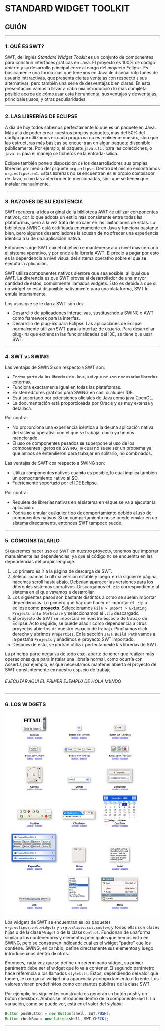 # STANDARD WIDGET TOOLKIT
## GUIÓN

---

### 1. QUÉ ES SWT?

SWT, del inglés _Standard Widget Toolkit_ es un conjunto de componentes para construir interfaces gráficas en Java. El proyecto es 100% de código abierto y su desarrollo principal corre al cargo del proyecto Eclipse. Es básicamente una forma más que tenemos en Java de diseñar interfaces de usuario interactivas, que presenta ciertas ventajas con respecto a sus alternativas, pero también una serie de desventajas bien claras. En esta presentación vamos a llevar a cabo una introducción lo más completa posible acerca de cómo usar esta herramienta, sus ventajas y desventajas, principales usos, y otras peculiaridades.

---

### 2. LAS LIBRERÍAS DE ECLIPSE

A día de hoy todos sabemos perfectamente lo que es un paquete en Java. Más allá de poder crear nuestros propios paquetes, más del 50% del código que utilizamos en cada programa no es realmente nuestro, sino que las estructuras más básicas se encuentran en algún paquete disponible públicamente. Por ejemplo, el paquete `java.util` para las colecciones, o `java.io` para el manejo de ficheros en la entrada-salida.

Eclipse también pone a disposición de los desarrolladores sus propias librerías por medio del paquete `org.eclipse`. Dentro del mismo encontramos `org.eclipse.swt`. Estas librerías no se encuentran en el propio compilador de Java, como las anteriormente mencionadas, sino que se tienen que instalar manualmente.

---

### 3. RAZONES DE SU EXISTENCIA

SWT recupera la idea original de la biblioteca AWT de utilizar componentes nativos, con lo que adopta un estilo más consistente entre todas las plataformas, pero a la vez trata de no caer en las limitaciones de estas. La biblioteca SWING está codificada enteramente en Java y funciona bastante bien, pero algunos desarrolladores la acusan de no ofrecer una experiencia idéntica a la de una aplicación nativa.

Entonces surge SWT con el objetivo de mantenerse a un nivel más cercano al sistema operativo, y por ende a la librería AWT. El precio a pagar por esto es la dependencia a nivel visual del sistema operativo sobre el que se ejecuta la aplicación.

SWT utiliza componentes nativos siempre que sea posible, al igual que AWT. La diferencia es que SWT provee al desarrollador de una mayor cantidad de estos, comúnmente llamados widgets. Esto es debido a que si un widget no está disponible nativamente para una plataforma, SWT lo emula internamente.

Los usos que se le dan a SWT son dos:

* Desarrollo de aplicaciones interactivas, sustituyendo a SWING o AWT como framework para la interfaz.
* Desarrollo de plug-ins para Eclipse. Las aplicaciones de Eclipse normalmente utilizan SWT para la interfaz de usuario. Para desarrollar plug-ins que extiendan las funcionalidades del IDE, se tiene que usar SWT.

---

### 4. SWT vs SWING

Las ventajas de SWING con respecto a SWT son:

* Forma parte de las librerías de Java, así que no son necesarias librerías externas.
* Funciona exactamente igual en todas las plataformas.
* Existen editores gráficos para SWING en casi cualquier IDE.
* Está soportado por extensiones oficiales de Java como java OpenGL.
* La documentación está proporcionada por Oracle y es muy extensa y detallada.

Por contra:

* No proporciona una experiencia idéntica a la de una aplicación nativa del sistema operativo con el que se trabaja, como ya hemos mencionado.
* El uso de componentes pesados se superpone al uso de los componentes ligeros de SWING, lo cual no suele ser un problema ya que ambos se entendieron para trabajar en solitario, no combinados.

Las ventajas de SWT con respecto a SWING son:

* Utiliza componentes nativos cuando es posible, lo cual implica también un comportamiento nativo al SO.
* Fuertemente soportado por el IDE Eclipse.

Por contra:

* Requiere de librerías nativas en el sistema en el que se va a ejecutar la aplicación.
* Podría no emular cualquier tipo de comportamiento debido al uso de componentes nativos. Si un comportamiento no se puede emular en un sistema directamente, entonces SWT tampoco puede.

---

### 5. CÓMO INSTALARLO

Si queremos hacer uso de SWT en nuestro proyecto, tenemos que importar manualmente las dependencias, ya que el código no se encuentra en las dependencias del propio lenguaje.

1. Lo primero es ir a la página de descarga de SWT.
2. Seleccionamos la última versión estable y luego, en la siguiente página, hacemos scroll hasta abajo. Deberían aparecer las versiones para los diferentes sistemas operativos. Descargamos el `.zip` correspondiente al sistema en el que vayamos a desarrollar.
3. Los siguientes pasos son bastante distintos a como se suelen importar dependencias. Lo primero que hay que hacer es importar el `.zip` a eclipse como **proyecto**. Seleccionamos `File > Import > Existing Projects into Workspace` y seleccionamos el `.zip` descargado.
4. El proyecto de SWT se importará en nuestro espacio de trabajo de Eclipse. Acto seguido, se puede añadir como dependencia a otros proyectos abiertos de nuestro espacio de trabajo. Pinchamos click derecho y abrimos `Properties`. En la sección `Java Build Path` vamos a la pestaña `Projects` y añadimos el proyecto SWT importado.
5. Después de esto, se podrán utilizar perfectamente las librerías de SWT.

La principal parte negativa de todo esto, aparte de tener que realizar más operaciones que para instalar una librería normal, como ocurría con AssertJ, por ejemplo, es que necesitamos mantener abierto el proyecto de SWT constantemente en nuestro espacio de trabajo.

###### EJECUTAR AQUÍ EL PRIMER EJEMPLO DE HOLA MUNDO

---

### 6. LOS WIDGETS

![Widgets](img/widgets.png)

Los widgets de SWT se encuentran en los paquetes `org.eclipse.swt.widgets` y `org.eclipse.swt.custom`, y todas ellas son clases hijas o de la clase `Widget` o de la clase `Control`. Funcionan de una forma similar a los contenedores y elementos principales que hemos visto en SWING, pero se construyen indicando cuál es el widget "padre" que los contiene. SWING, en cambio, define directamente sus elementos y luego introduce unos dentro de otros.

Entonces, cada vez que se define un determinado widget, su primer parámetro debe ser el widget que lo va a contener. El segundo parámetro hace referencia a los llamados `stylebits`. Estos, dependiendo del valor que tomen, le otorgan al widget una apariencia y comportamiento diferente. Los valores vienen predefinidos como constantes públicas de la clase SWT.

Por ejemplo, los siguientes constructores generan un botón push y un botón checkbox. Ambos se introducen dentro de la componente `shell`. La variación, como se puede ver, está en el valor del _stylebit_:

```java
Button pushButton = new Button(shell, SWT.PUSH);
Button checkBox = new Button(shell, SWT.CHECK);
```




















---

